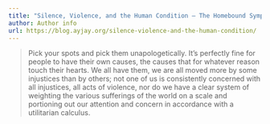 ```yaml
---
title: "Silence, Violence, and the Human Condition – The Homebound Symphony"
author: Author info
url: https://blog.ayjay.org/silence-violence-and-the-human-condition/
---
```


> Pick your spots and pick them unapologetically. It’s perfectly fine for people to have their own causes, the causes that for whatever reason touch their hearts. We all have them, we are all moved more by some injustices than by others; not one of us is consistently concerned with all injustices, all acts of violence, nor do we have a clear system of weighting the various sufferings of the world on a scale and portioning out our attention and concern in accordance with a utilitarian calculus.



